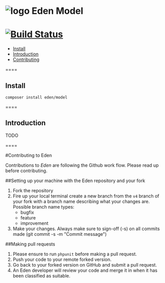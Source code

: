 ![logo](http://eden.openovate.com/assets/images/cloud-social.png) Eden Model
====
[![Build Status](https://api.travis-ci.org/Eden-PHP/Model.png)](https://travis-ci.org/Eden-PHP/Model)
====

- [Install](#install)
- [Introduction](#intro)
- [Contributing](#contributing)

====

<a name="install"></a>
## Install

`composer install eden/model`

====

<a name="intro"></a>
## Introduction

TODO

====

<a name="contributing"></a>
#Contributing to Eden

Contributions to *Eden* are following the Github work flow. Please read up before contributing.

##Setting up your machine with the Eden repository and your fork

1. Fork the repository
2. Fire up your local terminal create a new branch from the `v4` branch of your 
fork with a branch name describing what your changes are. 
 Possible branch name types:
    - bugfix
    - feature
    - improvement
3. Make your changes. Always make sure to sign-off (-s) on all commits made (git commit -s -m "Commit message")

##Making pull requests

1. Please ensure to run `phpunit` before making a pull request.
2. Push your code to your remote forked version.
3. Go back to your forked version on GitHub and submit a pull request.
4. An Eden developer will review your code and merge it in when it has been classified as suitable.